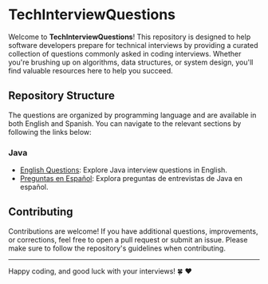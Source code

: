 # TechInterviewQuestions

Welcome to **TechInterviewQuestions**! This repository is designed to help software developers prepare for technical interviews by providing a curated collection of questions commonly asked in coding interviews. Whether you're brushing up on algorithms, data structures, or system design, you'll find valuable resources here to help you succeed.

## Repository Structure

The questions are organized by programming language and are available in both English and Spanish. You can navigate to the relevant sections by following the links below:

### Java

- [English Questions](EnglishQuestions/Java/README.md): Explore Java interview questions in English.
- [Preguntas en Español](SpanishQuestions/Java/README.md): Explora preguntas de entrevistas de Java en español.

## Contributing

Contributions are welcome! If you have additional questions, improvements, or corrections, feel free to open a pull request or submit an issue. Please make sure to follow the repository's guidelines when contributing.

---

Happy coding, and good luck with your interviews! 🍀 ❤
